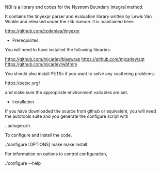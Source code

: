 NBI is a library and codes for the Nystrom Boundary Integral method.

It contains the tinyexpr parser and evaluation library written by
Lewis Van Winkle and released under the zlib licence. It is maintained
here:

https://github.com/codeplea/tinyexpr

* Prerequisites

You will need to have installed the following libraries:

https://github.com/mjcarley/blaswrap
https://github.com/mjcarley/sqt
https://github.com/mjcarley/wbfmm

You should also install PETSc if you want to solve any scattering
problems:

https://petsc.org/

and make sure the appropriate environment variables are set.

* Installation

If you have downloaded the source from github or equivalent, you will
need the autotools suite and you generate the configure script with

. autogen.sh

To configure and install the code,

  ./configure [OPTIONS]
  make
  make install

For information on options to control configuration,

  ./configure --help
